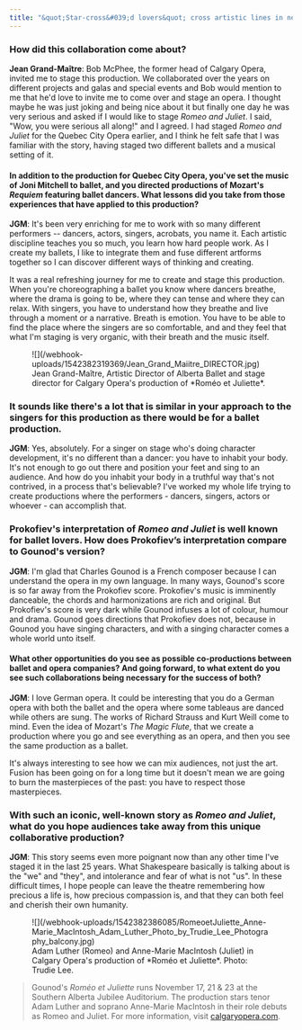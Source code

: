 ```yaml
---
title: "&quot;Star-cross&#039;d lovers&quot; cross artistic lines in new co-production"
---
```


### How did this collaboration come about?

**Jean Grand-Maître**: Bob McPhee, the former head of Calgary Opera, invited me to stage this production. We collaborated over the years on different projects and galas and special events and Bob would mention to me that he'd love to invite me to come over and stage an opera. I thought maybe he was just joking and being nice about it but finally one day he was very serious and asked if I would like to stage *Romeo and Juliet*. I said, "Wow, you were serious all along!" and I agreed. I had staged *Romeo and Juliet* for the Quebec City Opera earlier, and I think he felt safe that I was familiar with the story, having staged two different ballets and a musical setting of it.

#### In addition to the production for Quebec City Opera, you've set the music of Joni Mitchell to ballet, and you directed productions of Mozart's *Requiem* featuring ballet dancers. What lessons did you take from those experiences that have applied to this production?

**JGM**: It's been very enriching for me to work with so many different performers -- dancers, actors, singers, acrobats, you name it. Each artistic discipline teaches you so much, you learn how hard people work. As I create my ballets, I like to integrate them and fuse different artforms together so I can discover different ways of thinking and creating.

It was a real refreshing journey for me to create and stage this production. When you're choreographing a ballet you know where dancers breathe, where the drama is going to be, where they can tense and where they can relax. With singers, you have to understand how they breathe and live through a moment or a narrative. Breath is emotion. You have to be able to find the place where the singers are so comfortable, and and they feel that what I'm staging is very organic, with their breath and the music itself.

<figure data-type="image">
![](/webhook-uploads/1542382319369/Jean_Grand_Maiitre_DIRECTOR.jpg)
<figcaption>Jean Grand-Maître, Artistic Director of Alberta Ballet and stage director for Calgary Opera's production of *Roméo et Juliette*.</figcaption>
</figure>

### It sounds like there's a lot that is similar in your approach to the singers for this production as there would be for a ballet production.

**JGM**: Yes, absolutely. For a singer on stage who's doing character development, it's no different than a dancer: you have to inhabit your body. It's not enough to go out there and position your feet and sing to an audience. And how do you inhabit your body in a truthful way that's not contrived, in a process that's believable? I've worked my whole life trying to create productions where the performers - dancers, singers, actors or whoever - can accomplish that.

### Prokofiev's interpretation of *Romeo and Juliet* is well known for ballet lovers. How does Prokofiev’s interpretation compare to Gounod's version?

**JGM**: I'm glad that Charles Gounod is a French composer because I can understand the opera in my own language. In many ways, Gounod's score is so far away from the Prokofiev score. Prokofiev's music is imminently danceable, the chords and harmonizations are rich and original. But Prokofiev's score is very dark while Gounod infuses a lot of colour, humour and drama. Gounod goes directions that Prokofiev does not, because in Gounod you have singing characters, and with a singing character comes a whole world unto itself.

#### What other opportunities do you see as possible co-productions between ballet and opera companies? And going forward, to what extent do you see such collaborations being necessary for the success of both?

**JGM**: I love German opera. It could be interesting that you do a German opera with both the ballet and the opera where some tableaus are danced while others are sung. The works of Richard Strauss and Kurt Weill come to mind. Even the idea of Mozart's *The Magic Flute*, that we create a production where you go and see everything as an opera, and then you see the same production as a ballet.

It's always interesting to see how we can mix audiences, not just the art. Fusion has been going on for a long time but it doesn't mean we are going to burn the masterpieces of the past: you have to respect those masterpieces.

### With such an iconic, well-known story as *Romeo and Juliet*, what do you hope audiences take away from this unique collaborative production?

**JGM**: This story seems even more poignant now than any other time I've staged it in the last 25 years. What Shakespeare basically is talking about is the "we" and "they", and intolerance and fear of what is not "us". In these difficult times, I hope people can leave the theatre remembering how precious a life is, how precious compassion is, and that they can both feel and cherish their own humanity.

<figure data-type="image">
![](/webhook-uploads/1542382386085/RomeoetJuliette_Anne-Marie_MacIntosh_Adam_Luther_Photo_by_Trudie_Lee_Photography_balcony.jpg)
<figcaption>Adam Luther (Romeo) and Anne-Marie MacIntosh (Juliet) in Calgary Opera's production of *Roméo et Juliette*. Photo: Trudie Lee.</figcaption>
</figure>

>Gounod's *Roméo et Juliette* runs November 17, 21 & 23 at the Southern Alberta Jubilee Auditorium. The production stars tenor Adam Luther and soprano Anne-Marie MacIntosh in their role debuts as Romeo and Juliet. For more information, visit [calgaryopera.com](https://www.calgaryopera.com/18-19/romeo-and-juliette).

